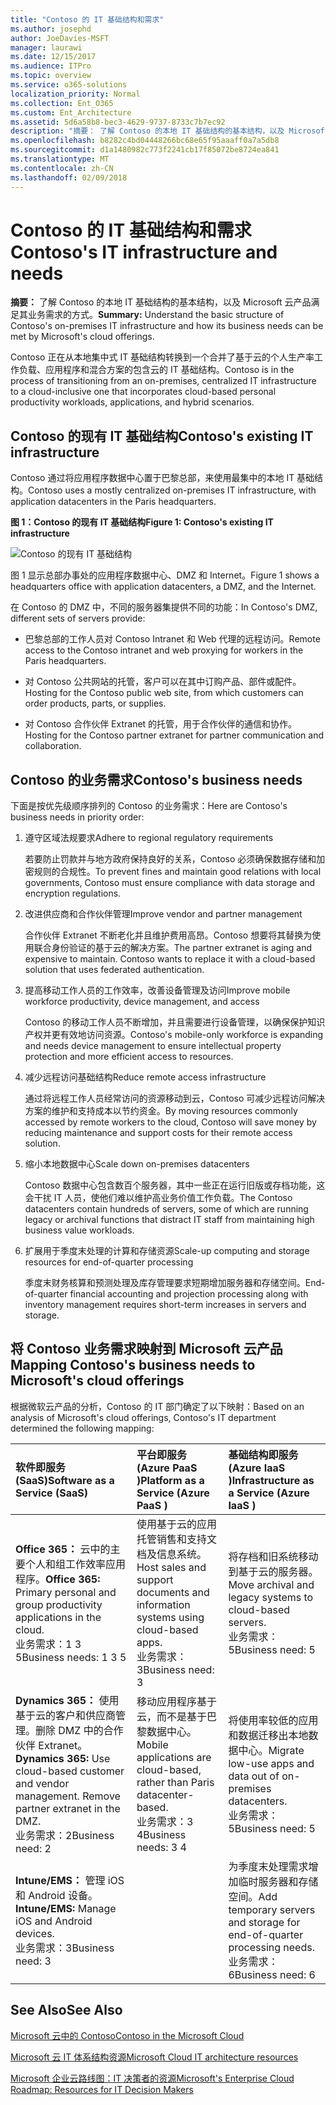 ```yaml
---
title: "Contoso 的 IT 基础结构和需求"
ms.author: josephd
author: JoeDavies-MSFT
manager: laurawi
ms.date: 12/15/2017
ms.audience: ITPro
ms.topic: overview
ms.service: o365-solutions
localization_priority: Normal
ms.collection: Ent_O365
ms.custom: Ent_Architecture
ms.assetid: 5d6a58b8-bec3-4629-9737-8733c7b7ec92
description: "摘要： 了解 Contoso 的本地 IT 基础结构的基本结构，以及 Microsoft 云产品满足其业务需求的方式。"
ms.openlocfilehash: b8282c4bd04448266bc68e65f95aaaff0a7a5db8
ms.sourcegitcommit: d1a1480982c773f2241cb17f85072be8724ea841
ms.translationtype: MT
ms.contentlocale: zh-CN
ms.lasthandoff: 02/09/2018
---
```

# <a name="contosos-it-infrastructure-and-needs"></a><span data-ttu-id="c90b1-103">Contoso 的 IT 基础结构和需求</span><span class="sxs-lookup"><span data-stu-id="c90b1-103">Contoso's IT infrastructure and needs</span></span>

 <span data-ttu-id="c90b1-104">**摘要：** 了解 Contoso 的本地 IT 基础结构的基本结构，以及 Microsoft 云产品满足其业务需求的方式。</span><span class="sxs-lookup"><span data-stu-id="c90b1-104">**Summary:** Understand the basic structure of Contoso's on-premises IT infrastructure and how its business needs can be met by Microsoft's cloud offerings.</span></span>
  
<span data-ttu-id="c90b1-105">Contoso 正在从本地集中式 IT 基础结构转换到一个合并了基于云的个人生产率工作负载、应用程序和混合方案的包含云的 IT 基础结构。</span><span class="sxs-lookup"><span data-stu-id="c90b1-105">Contoso is in the process of transitioning from an on-premises, centralized IT infrastructure to a cloud-inclusive one that incorporates cloud-based personal productivity workloads, applications, and hybrid scenarios.</span></span>
  
## <a name="contosos-existing-it-infrastructure"></a><span data-ttu-id="c90b1-106">Contoso 的现有 IT 基础结构</span><span class="sxs-lookup"><span data-stu-id="c90b1-106">Contoso's existing IT infrastructure</span></span>

<span data-ttu-id="c90b1-107">Contoso 通过将应用程序数据中心置于巴黎总部，来使用最集中的本地 IT 基础结构。</span><span class="sxs-lookup"><span data-stu-id="c90b1-107">Contoso uses a mostly centralized on-premises IT infrastructure, with application datacenters in the Paris headquarters.</span></span>
  
<span data-ttu-id="c90b1-108">**图 1：Contoso 的现有 IT 基础结构**</span><span class="sxs-lookup"><span data-stu-id="c90b1-108">**Figure 1: Contoso's existing IT infrastructure**</span></span>

![Contoso 的现有 IT 基础结构](images/Contoso_Poster/Existing_IT.png)
  
<span data-ttu-id="c90b1-110">图 1 显示总部办事处的应用程序数据中心、DMZ 和 Internet。</span><span class="sxs-lookup"><span data-stu-id="c90b1-110">Figure 1 shows a headquarters office with application datacenters, a DMZ, and the Internet.</span></span>
  
<span data-ttu-id="c90b1-111">在 Contoso 的 DMZ 中，不同的服务器集提供不同的功能：</span><span class="sxs-lookup"><span data-stu-id="c90b1-111">In Contoso's DMZ, different sets of servers provide:</span></span>
  
- <span data-ttu-id="c90b1-112">巴黎总部的工作人员对 Contoso Intranet 和 Web 代理的远程访问。</span><span class="sxs-lookup"><span data-stu-id="c90b1-112">Remote access to the Contoso intranet and web proxying for workers in the Paris headquarters.</span></span>
    
- <span data-ttu-id="c90b1-113">对 Contoso 公共网站的托管，客户可以在其中订购产品、部件或配件。</span><span class="sxs-lookup"><span data-stu-id="c90b1-113">Hosting for the Contoso public web site, from which customers can order products, parts, or supplies.</span></span>
    
- <span data-ttu-id="c90b1-114">对 Contoso 合作伙伴 Extranet 的托管，用于合作伙伴的通信和协作。</span><span class="sxs-lookup"><span data-stu-id="c90b1-114">Hosting for the Contoso partner extranet for partner communication and collaboration.</span></span>
    
## <a name="contosos-business-needs"></a><span data-ttu-id="c90b1-115">Contoso 的业务需求</span><span class="sxs-lookup"><span data-stu-id="c90b1-115">Contoso's business needs</span></span>

<span data-ttu-id="c90b1-116">下面是按优先级顺序排列的 Contoso 的业务需求：</span><span class="sxs-lookup"><span data-stu-id="c90b1-116">Here are Contoso's business needs in priority order:</span></span>
  
1. <span data-ttu-id="c90b1-117">遵守区域法规要求</span><span class="sxs-lookup"><span data-stu-id="c90b1-117">Adhere to regional regulatory requirements</span></span>
    
    <span data-ttu-id="c90b1-118">若要防止罚款并与地方政府保持良好的关系，Contoso 必须确保数据存储和加密规则的合规性。</span><span class="sxs-lookup"><span data-stu-id="c90b1-118">To prevent fines and maintain good relations with local governments, Contoso must ensure compliance with data storage and encryption regulations.</span></span>
    
2. <span data-ttu-id="c90b1-119">改进供应商和合作伙伴管理</span><span class="sxs-lookup"><span data-stu-id="c90b1-119">Improve vendor and partner management</span></span>
    
    <span data-ttu-id="c90b1-p101">合作伙伴 Extranet 不断老化并且维护费用高昂。Contoso 想要将其替换为使用联合身份验证的基于云的解决方案。</span><span class="sxs-lookup"><span data-stu-id="c90b1-p101">The partner extranet is aging and expensive to maintain. Contoso wants to replace it with a cloud-based solution that uses federated authentication.</span></span>
    
3. <span data-ttu-id="c90b1-122">提高移动工作人员的工作效率，改善设备管理及访问</span><span class="sxs-lookup"><span data-stu-id="c90b1-122">Improve mobile workforce productivity, device management, and access</span></span>
    
    <span data-ttu-id="c90b1-123">Contoso 的移动工作人员不断增加，并且需要进行设备管理，以确保保护知识产权并更有效地访问资源。</span><span class="sxs-lookup"><span data-stu-id="c90b1-123">Contoso's mobile-only workforce is expanding and needs device management to ensure intellectual property protection and more efficient access to resources.</span></span>
    
4. <span data-ttu-id="c90b1-124">减少远程访问基础结构</span><span class="sxs-lookup"><span data-stu-id="c90b1-124">Reduce remote access infrastructure</span></span>
    
    <span data-ttu-id="c90b1-125">通过将远程工作人员经常访问的资源移动到云，Contoso 可减少远程访问解决方案的维护和支持成本以节约资金。</span><span class="sxs-lookup"><span data-stu-id="c90b1-125">By moving resources commonly accessed by remote workers to the cloud, Contoso will save money by reducing maintenance and support costs for their remote access solution.</span></span>
    
5. <span data-ttu-id="c90b1-126">缩小本地数据中心</span><span class="sxs-lookup"><span data-stu-id="c90b1-126">Scale down on-premises datacenters</span></span>
    
    <span data-ttu-id="c90b1-127">Contoso 数据中心包含数百个服务器，其中一些正在运行旧版或存档功能，这会干扰 IT 人员，使他们难以维护高业务价值工作负载。</span><span class="sxs-lookup"><span data-stu-id="c90b1-127">The Contoso datacenters contain hundreds of servers, some of which are running legacy or archival functions that distract IT staff from maintaining high business value workloads.</span></span>
    
6. <span data-ttu-id="c90b1-128">扩展用于季度末处理的计算和存储资源</span><span class="sxs-lookup"><span data-stu-id="c90b1-128">Scale-up computing and storage resources for end-of-quarter processing</span></span>
    
    <span data-ttu-id="c90b1-129">季度末财务核算和预测处理及库存管理要求短期增加服务器和存储空间。</span><span class="sxs-lookup"><span data-stu-id="c90b1-129">End-of-quarter financial accounting and projection processing along with inventory management requires short-term increases in servers and storage.</span></span>
    
## <a name="mapping-contosos-business-needs-to-microsofts-cloud-offerings"></a><span data-ttu-id="c90b1-130">将 Contoso 业务需求映射到 Microsoft 云产品</span><span class="sxs-lookup"><span data-stu-id="c90b1-130">Mapping Contoso's business needs to Microsoft's cloud offerings</span></span>

<span data-ttu-id="c90b1-131">根据微软云产品的分析，Contoso 的 IT 部门确定了以下映射：</span><span class="sxs-lookup"><span data-stu-id="c90b1-131">Based on an analysis of Microsoft's cloud offerings, Contoso's IT department determined the following mapping:</span></span>
  
|<span data-ttu-id="c90b1-132">**软件即服务 (SaaS)**</span><span class="sxs-lookup"><span data-stu-id="c90b1-132">**Software as a Service (SaaS)**</span></span>|<span data-ttu-id="c90b1-133">**平台即服务 (Azure PaaS )**</span><span class="sxs-lookup"><span data-stu-id="c90b1-133">**Platform as a Service (Azure PaaS )**</span></span>|<span data-ttu-id="c90b1-134">**基础结构即服务 (Azure IaaS )**</span><span class="sxs-lookup"><span data-stu-id="c90b1-134">**Infrastructure as a Service (Azure IaaS )**</span></span>|
|:-----|:-----|:-----|
|<span data-ttu-id="c90b1-135">**Office 365：** 云中的主要个人和组工作效率应用程序。</span><span class="sxs-lookup"><span data-stu-id="c90b1-135">**Office 365:** Primary personal and group productivity applications in the cloud.</span></span> <br/> <span data-ttu-id="c90b1-136">业务需求：1 3 5</span><span class="sxs-lookup"><span data-stu-id="c90b1-136">Business needs: 1 3 5</span></span>  <br/> |<span data-ttu-id="c90b1-137">使用基于云的应用托管销售和支持文档及信息系统。</span><span class="sxs-lookup"><span data-stu-id="c90b1-137">Host sales and support documents and information systems using cloud-based apps.</span></span>  <br/> <span data-ttu-id="c90b1-138">业务需求：3</span><span class="sxs-lookup"><span data-stu-id="c90b1-138">Business need: 3</span></span>  <br/> |<span data-ttu-id="c90b1-139">将存档和旧系统移动到基于云的服务器。</span><span class="sxs-lookup"><span data-stu-id="c90b1-139">Move archival and legacy systems to cloud-based servers.</span></span>  <br/> <span data-ttu-id="c90b1-140">业务需求：5</span><span class="sxs-lookup"><span data-stu-id="c90b1-140">Business need: 5</span></span>  <br/> |
|<span data-ttu-id="c90b1-p102">**Dynamics 365：** 使用基于云的客户和供应商管理。删除 DMZ 中的合作伙伴 Extranet。</span><span class="sxs-lookup"><span data-stu-id="c90b1-p102">**Dynamics 365:** Use cloud-based customer and vendor management. Remove partner extranet in the DMZ. </span></span><br/> <span data-ttu-id="c90b1-143">业务需求：2</span><span class="sxs-lookup"><span data-stu-id="c90b1-143">Business need: 2</span></span>  <br/> |<span data-ttu-id="c90b1-144">移动应用程序基于云，而不是基于巴黎数据中心。</span><span class="sxs-lookup"><span data-stu-id="c90b1-144">Mobile applications are cloud-based, rather than Paris datacenter-based.</span></span>  <br/> <span data-ttu-id="c90b1-145">业务需求：3 4</span><span class="sxs-lookup"><span data-stu-id="c90b1-145">Business needs: 3 4</span></span>  <br/> |<span data-ttu-id="c90b1-146">将使用率较低的应用和数据迁移出本地数据中心。</span><span class="sxs-lookup"><span data-stu-id="c90b1-146">Migrate low-use apps and data out of on-premises datacenters.</span></span>  <br/> <span data-ttu-id="c90b1-147">业务需求：5</span><span class="sxs-lookup"><span data-stu-id="c90b1-147">Business need: 5</span></span>  <br/> |
|<span data-ttu-id="c90b1-148">**Intune/EMS：** 管理 iOS 和 Android 设备。</span><span class="sxs-lookup"><span data-stu-id="c90b1-148">**Intune/EMS:** Manage iOS and Android devices.</span></span> <br/> <span data-ttu-id="c90b1-149">业务需求：3</span><span class="sxs-lookup"><span data-stu-id="c90b1-149">Business need: 3</span></span>  <br/> ||<span data-ttu-id="c90b1-150">为季度末处理需求增加临时服务器和存储空间。</span><span class="sxs-lookup"><span data-stu-id="c90b1-150">Add temporary servers and storage for end-of-quarter processing needs.</span></span>  <br/> <span data-ttu-id="c90b1-151">业务需求：6</span><span class="sxs-lookup"><span data-stu-id="c90b1-151">Business need: 6</span></span>  <br/> |
   
## <a name="see-also"></a><span data-ttu-id="c90b1-152">See Also</span><span class="sxs-lookup"><span data-stu-id="c90b1-152">See Also</span></span>

[<span data-ttu-id="c90b1-153">Microsoft 云中的 Contoso</span><span class="sxs-lookup"><span data-stu-id="c90b1-153">Contoso in the Microsoft Cloud</span></span>](contoso-in-the-microsoft-cloud.md)
  
[<span data-ttu-id="c90b1-154">Microsoft 云 IT 体系结构资源</span><span class="sxs-lookup"><span data-stu-id="c90b1-154">Microsoft Cloud IT architecture resources</span></span>](microsoft-cloud-it-architecture-resources.md)

[<span data-ttu-id="c90b1-155">Microsoft 企业云路线图：IT 决策者的资源</span><span class="sxs-lookup"><span data-stu-id="c90b1-155">Microsoft's Enterprise Cloud Roadmap: Resources for IT Decision Makers</span></span>](https://sway.com/FJ2xsyWtkJc2taRD)


